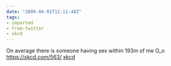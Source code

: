 ```yaml
---
date: "2009-04-01T11:11:48Z"
tags:
- imported
- from-twitter
- xkcd
---
```

On average there is  someone having sex within 193m of me O_o https://xkcd.com/563/ [xkcd](/tags/xkcd)
